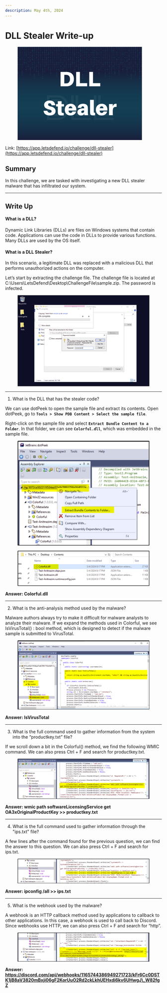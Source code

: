 ```yaml
---
description: May 4th, 2024
---
```


# DLL Stealer Write-up

<figure><img src="../.gitbook/assets/image (26).png" alt=""><figcaption></figcaption></figure>

Link: [https://app.letsdefend.io/challenge/dll-stealer](https://app.letsdefend.io/challenge/dll-stealer)

## Summary

In this challenge, we are tasked with investigating a new DLL stealer malware that has infiltrated our system.

***

## Write Up

#### What is a DLL?

Dynamic Link Libraries (DLLs) are files on Windows systems that contain code. Applications can use the code in DLLs to provide various functions. Many DLLs are used by the OS itself.

#### What is a DLL Stealer?

In this scenario, a legitimate DLL was replaced with a malicious DLL that performs unauthorized actions on the computer.



Let’s start by extracting the challenge file. The challenge file is located at C:\Users\LetsDefend\Desktop\ChallengeFile\sample.zip. The password is infected.

<figure><img src="../.gitbook/assets/image (19).png" alt=""><figcaption></figcaption></figure>

***

1. What is the DLL that has the stealer code?

We can use dotPeek to open the sample file and extract its contents. Open dotPeek, go to **`Tools > Show PDB Content > Select the sample file`**.

Right-click on the sample file and select **`Extract Bundle Content to a Folder`**. In that folder, we can see **`Colorful.dll`**, which was embedded in the sample file.

<figure><img src="../.gitbook/assets/image (20).png" alt=""><figcaption></figcaption></figure>

<figure><img src="../.gitbook/assets/image (21).png" alt=""><figcaption></figcaption></figure>

**Answer: Colorful.dll**

***

2. What is the anti-analysis method used by the malware?

Malware authors always try to make it difficult for malware analysts to analyze their malware. If we expand the methods used in Colorful, we see IsVirusTotal() : bool method, which is designed to detect if the malware sample is submitted to VirusTotal.

<figure><img src="../.gitbook/assets/image (22).png" alt=""><figcaption></figcaption></figure>

**Answer: IsVirusTotal**

***

3. What is the full command used to gather information from the system into the “productkey.txt” file?

If we scroll down a bit in the Colorful() method, we find the following WMIC command. We can also press Ctrl + F and search for productkey.txt.

<figure><img src="../.gitbook/assets/image (23).png" alt=""><figcaption></figcaption></figure>

**Answer: wmic path softwareLicensingService get OA3xOriginalProductKey >> productkey.txt**

***

4. What is the full command used to gather information through the "ips.txt" file?

A few lines after the command found for the previous question, we can find the answer to this question. We can also press Ctrl + F and search for ips.txt.

<figure><img src="../.gitbook/assets/image (24).png" alt=""><figcaption></figcaption></figure>

**Answer: ipconfig /all >> ips.txt**

***

5. What is the webhook used by the malware?

A webhook is an HTTP callback method used by applications to callback to other applications. In this case, a webhook is used to call back to Discord. Since webhooks use HTTP, we can also press Ctrl + F and search for “http”.

<figure><img src="../.gitbook/assets/image (25).png" alt=""><figcaption></figcaption></figure>

**Answer: https://discord.com/api/webhooks/1165744386949271723/kFr6Cc0DSTK1jB8aV3820mBxji06gF2KorUuO2Rd2ckLkhUEHxdi6kv6UHwgJ\_W82fgZ**
